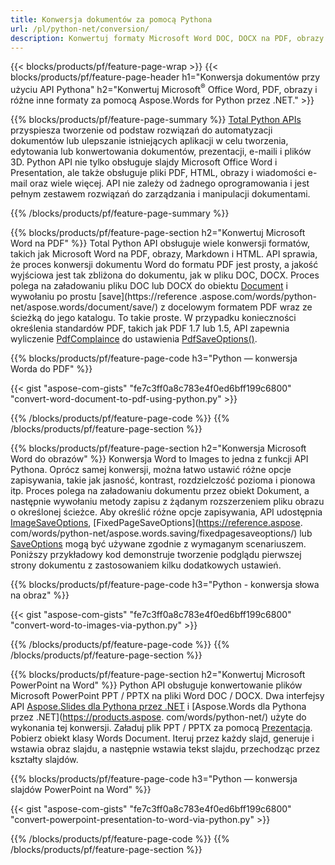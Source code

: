 ```yaml
---
title: Konwersja dokumentów za pomocą Pythona 
url: /pl/python-net/conversion/
description: Konwertuj formaty Microsoft Word DOC, DOCX na PDF, obrazy i inne, a także slajdy prezentacji, wiadomości e-mail i obrazy 3D tylko kilka linijek kodu Python.
---
```


{{< blocks/products/pf/feature-page-wrap >}}
{{< blocks/products/pf/feature-page-header h1="Konwersja dokumentów przy użyciu API Pythona" h2="Konwertuj Microsoft<sup>&reg;</sup> Office Word, PDF, obrazy i różne inne formaty za pomocą Aspose.Words for Python przez .NET." >}}

{{% blocks/products/pf/feature-page-summary %}}
[Total Python APIs](https://products.aspose.com/total/python-net/) przyspiesza tworzenie od podstaw rozwiązań do automatyzacji dokumentów lub ulepszanie istniejących aplikacji w celu tworzenia, edytowania lub konwertowania dokumentów, prezentacji, e-maili i plików 3D. Python API nie tylko obsługuje slajdy Microsoft Office Word i Presentation, ale także obsługuje pliki PDF, HTML, obrazy i wiadomości e-mail oraz wiele więcej. API nie zależy od żadnego oprogramowania i jest pełnym zestawem rozwiązań do zarządzania i manipulacji dokumentami.

{{% /blocks/products/pf/feature-page-summary  %}}

{{% blocks/products/pf/feature-page-section  h2="Konwertuj Microsoft Word na PDF" %}}
Total Python API obsługuje wiele konwersji formatów, takich jak Microsoft Word na PDF, obrazy, Markdown i HTML. API sprawia, że proces konwersji dokumentu Word do formatu PDF jest prosty, a jakość wyjściowa jest tak zbliżona do dokumentu, jak w pliku DOC, DOCX. Proces polega na załadowaniu pliku DOC lub DOCX do obiektu [Document](https://reference.aspose.com/words/python-net/aspose.words/document/) i wywołaniu po prostu [save](https://reference .aspose.com/words/python-net/aspose.words/document/save/) z docelowym formatem PDF wraz ze ścieżką do jego katalogu. To takie proste. W przypadku konieczności określenia standardów PDF, takich jak PDF 1.7 lub 1.5, API zapewnia wyliczenie [PdfComplaince](https://reference.aspose.com/words/python-net/aspose.words.saving/pdfcompliance/) do ustawienia [PdfSaveOptions()](https://reference.aspose.com/words/python-net/aspose.words.saving/pdfsaveoptions/). 

{{% blocks/products/pf/feature-page-code h3="Python — konwersja Worda do PDF" %}}

{{< gist "aspose-com-gists" "fe7c3ff0a8c783e4f0ed6bff199c6800" "convert-word-document-to-pdf-using-python.py" >}}

{{% /blocks/products/pf/feature-page-code  %}}
{{% /blocks/products/pf/feature-page-section %}}

{{% blocks/products/pf/feature-page-section  h2="Konwersja Microsoft Word do obrazów" %}}
Konwersja Word to Images to jedna z funkcji API Pythona. Oprócz samej konwersji, można łatwo ustawić różne opcje zapisywania, takie jak jasność, kontrast, rozdzielczość pozioma i pionowa itp. Proces polega na załadowaniu dokumentu przez obiekt Dokument, a następnie wywołaniu metody zapisu z żądanym rozszerzeniem pliku obrazu o określonej ścieżce. Aby określić różne opcje zapisywania, API udostępnia [ImageSaveOptions](https://reference.aspose.com/words/python-net/aspose.words.saving/imagesaveoptions/), [FixedPageSaveOptions](https://reference.aspose. com/words/python-net/aspose.words.saving/fixedpagesaveoptions/) lub [SaveOptions](https://reference.aspose.com/words/python-net/aspose.words.saving/saveoptions/) mogą być używane zgodnie z wymaganym scenariuszem. Poniższy przykładowy kod demonstruje tworzenie podglądu pierwszej strony dokumentu z zastosowaniem kilku dodatkowych ustawień.

{{% blocks/products/pf/feature-page-code h3="Python - konwersja słowa na obraz" %}}

{{< gist "aspose-com-gists" "fe7c3ff0a8c783e4f0ed6bff199c6800" "convert-word-to-images-via-python.py" >}}

{{% /blocks/products/pf/feature-page-code  %}}
{{% /blocks/products/pf/feature-page-section %}}

{{% blocks/products/pf/feature-page-section  h2="Konwertuj Microsoft PowerPoint na Word" %}}
Python API obsługuje konwertowanie plików Microsoft PowerPoint PPT / PPTX na pliki Word DOC / DOCX. Dwa interfejsy API [Aspose.Slides dla Pythona przez .NET](https://products.aspose.com/slides/python-net/) i [Aspose.Words dla Pythona przez .NET](https://products.aspose. com/words/python-net/) użyte do wykonania tej konwersji. Załaduj plik PPT / PPTX za pomocą [Prezentacja](https://reference.aspose.com/slides/python-net/aspose.slides/presentation/). Pobierz obiekt klasy Words Document. Iteruj przez każdy slajd, generuje i wstawia obraz slajdu, a następnie wstawia tekst slajdu, przechodząc przez kształty slajdów.

{{% blocks/products/pf/feature-page-code h3="Python — konwersja slajdów PowerPoint na Word" %}}

{{< gist "aspose-com-gists" "fe7c3ff0a8c783e4f0ed6bff199c6800" "convert-powerpoint-presentation-to-word-via-python.py" >}}


{{% /blocks/products/pf/feature-page-code  %}}
{{% /blocks/products/pf/feature-page-section %}}